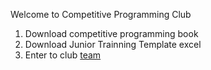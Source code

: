 Welcome to Competitive Programming Club

1. Download competitive programming book
2. Download Junior Trainning Template excel
3. Enter to club [team](https://docs.google.com/spreadsheets/d/1c7JFa8pFZIxwEcXBxeDZT8foNpuYkmjV3aP9ss_91ts/edit?usp=sharing)
